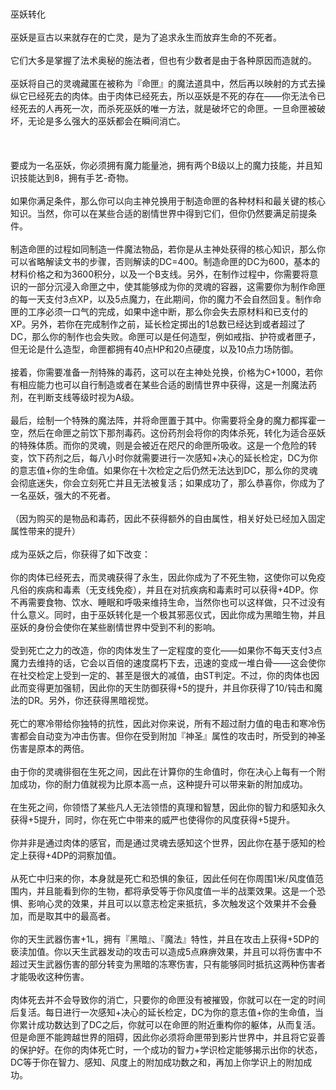 <title>巫妖</title>
<meta name="GENERATOR" content="WinCHM">
<meta http-equiv="Content-Type" content="text/html; charset=gb2312">
<br>
<br>巫妖转化 
<br>
<br>巫妖是亘古以来就存在的亡灵，是为了追求永生而放弃生命的不死者。 
<br>
<br>它们大多是掌握了法术奥秘的施法者，但也有少数者是由于各种原因而造就的。 
<br>
<br>巫妖将自己的灵魂藏匿在被称为『命匣』的魔法道具中，然后再以映射的方式去操纵它已经死去的肉体。由于肉体已经死去，所以巫妖是不死的存在——你无法令已经死去的人再死一次，而杀死巫妖的唯一方法，就是破坏它的命匣。一旦命匣被破坏，无论是多么强大的巫妖都会在瞬间消亡。 
<br>
<br>
<br>
<br>要成为一名巫妖，你必须拥有魔力能量池，拥有两个B级以上的魔力技能，并且知识技能达到8，拥有手艺-奇物。 
<br>
<br>如果你满足条件，那么你可以向主神兑换用于制造命匣的各种材料和最关键的核心知识。当然，你可以在某些合适的剧情世界中得到它们，但你仍然要满足前提条件。 
<br>
<br>制造命匣的过程如同制造一件魔法物品，若你是从主神处获得的核心知识，那么你可以省略解读文书的步骤，否则解读的DC=400。制造命匣的DC为600，基本的材料价格之和为3600积分，以及一个B支线。另外，在制作过程中，你需要将意识的一部分沉浸入命匣之中，使其能够成为你的灵魂的容器，这需要你为制作命匣的每一天支付3点XP，以及5点魔力，在此期间，你的魔力不会自然回复。制作命匣的工序必须一口气的完成，如果中途中断，那么你会失去原材料和已支付的XP。另外，若你在完成制作之前，延长检定掷出的1总数已经达到或者超过了DC，那么你的制作也会失败。命匣可以是任何造型，例如戒指、护符或者匣子，但无论是什么造型，命匣都拥有40点HP和20点硬度，以及10点力场防御。 
<br>
<br>接着，你需要准备一剂特殊的毒药，这可以在主神处兑换，价格为C+1000，若你有相应能力也可以自行制造或者在某些合适的剧情世界中获得，这是一剂魔法药剂，在判断支线等级时视为A级。 
<br>
<br>最后，绘制一个特殊的魔法阵，并将命匣置于其中。你需要将全身的魔力都挥霍一空，然后在命匣之前饮下那剂毒药。这份药剂会将你的肉体杀死，转化为适合巫妖的特殊体质。而你的灵魂，则是会被近在咫尺的命匣所吸收。这是一个危险的转变，饮下药剂之后，每八小时你就需要进行一次感知+决心的延长检定，DC为你的意志值+你的生命值。如果你在十次检定之后仍然无法达到DC，那么你的灵魂会彻底迷失，你会立刻死亡并且无法被复活；如果成功了，那么恭喜你，你成为了一名巫妖，强大的不死者。 
<br>
<br>（因为购买的是物品和毒药，因此不获得额外的自由属性，相关好处已经加入固定属性带来的提升） 
<br>
<br>成为巫妖之后，你获得了如下改变： 
<br>
<br>你的肉体已经死去，而灵魂获得了永生，因此你成为了不死生物，这使你可以免疫凡俗的疾病和毒素（无支线免疫），并且在对抗疾病和毒素时可以获得+4DP。你不再需要食物、饮水、睡眠和呼吸来维持生命，当然你也可以这样做，只不过没有什么意义。同时，由于巫妖转化是一个极其邪恶仪式，因此你成为黑暗生物，并且巫妖的身份会使你在某些剧情世界中受到不利的影响。 
<br>
<br>受到死亡之力的改造，你的肉体发生了一定程度的变化——如果你不每天支付3点魔力去维持的话，它会以百倍的速度腐朽下去，迅速的变成一堆白骨——这会使你在社交检定上受到一定的、甚至是很大的减值，由ST判定。不过，你的肉体也因此而变得更加强韧，因此你的天生防御获得+5的提升，并且你获得了10/钝击和魔法的DR。另外，你还获得黑暗视觉。 
<br>
<br>死亡的寒冷带给你独特的抗性，因此对你来说，所有不超过耐力值的电击和寒冷伤害都会自动变为冲击伤害。但你在受到附加『神圣』属性的攻击时，所受到的神圣伤害是原本的两倍。 
<br>
<br>由于你的灵魂徘徊在生死之间，因此在计算你的生命值时，你在决心上每有一个附加成功，你的耐力值就视为比原本高一点，这种提升可以带来新的附加成功。 
<br>
<br>在生死之间，你领悟了某些凡人无法领悟的真理和智慧，因此你的智力和感知永久获得+5提升，同时，你在死亡中带来的威严也使得你的风度获得+5提升。 
<br>
<br>你并非是通过肉体的感官，而是通过灵魂去感知这个世界，因此你在基于感知的检定上获得+4DP的洞察加值。 
<br>
<br>从死亡中归来的你，本身就是死亡和恐惧的象征，因此任何在你周围1米/风度值范围内，并且能看到你的生物，都将承受等于你风度值一半的战栗效果。这是一个恐惧、影响心灵的效果，并且可以以意志检定来抵抗，多次触发这个效果并不会叠加，而是取其中的最高者。 
<br>
<br>你的天生武器伤害+1L，拥有『黑暗』、『魔法』特性，并且在攻击上获得+5DP的亵渎加值。你以天生武器发动的攻击可以造成5点麻痹效果，并且可以将伤害中不超过天生武器伤害的部分转变为黑暗的冻寒伤害，只有能够同时抵抗这两种伤害者才能吸收这种伤害。 
<br>
<br>肉体死去并不会导致你的消亡，只要你的命匣没有被摧毁，你就可以在一定的时间后复活。每日进行一次感知+决心的延长检定，DC为你的意志值+你的生命值，当你累计成功数达到了DC之后，你就可以在命匣的附近重构你的躯体，从而复活。但是命匣不能跨越世界的阻碍，因此你必须将命匣带到影片世界中，并且将它妥善的保护好。在你的肉体死亡时，一个成功的智力+学识检定能够揭示出你的状态，DC等于你在智力、感知、风度上的附加成功数之和，再加上你学识上的附加成功。 
<br>